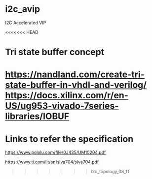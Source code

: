 # i2c_avip
I2C Accelerated VIP

<<<<<<< HEAD
# Tri state buffer concept
https://nandland.com/create-tri-state-buffer-in-vhdl-and-verilog/  
https://docs.xilinx.com/r/en-US/ug953-vivado-7series-libraries/IOBUF
=======
# Links to refer the specification
https://www.pololu.com/file/0J435/UM10204.pdf

https://www.ti.com/lit/an/slva704/slva704.pdf



>>>>>>> i2c_topology_08_11

